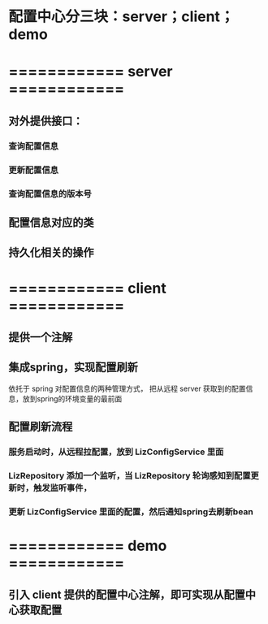# 配置中心分三块：server；client；demo

# ============ server ============
## 对外提供接口：
### 查询配置信息
### 更新配置信息
### 查询配置信息的版本号

## 配置信息对应的类

## 持久化相关的操作

# ============ client ============
## 提供一个注解

## 集成spring，实现配置刷新
依托于 spring 对配置信息的两种管理方式，
把从远程 server 获取到的配置信息，放到spring的环境变量的最前面

## 配置刷新流程
### 服务启动时，从远程拉配置，放到 LizConfigService 里面
### LizRepository 添加一个监听，当 LizRepository 轮询感知到配置更新时，触发监听事件，
### 更新 LizConfigService 里面的配置，然后通知spring去刷新bean

# ============ demo ============
## 引入 client 提供的配置中心注解，即可实现从配置中心获取配置
